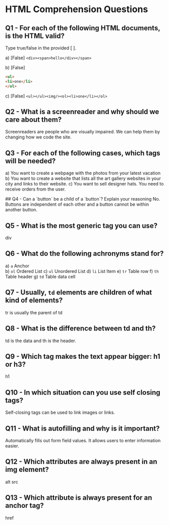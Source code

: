 # HTML Comprehension Questions

## Q1 - For each of the following HTML documents, is the HTML valid?

Type true/false in the provided [ ].

a) [False] `<div><span>hello</div></span>`

b) [False]

```html
<ul>
<li>one</li>
</ol>
```

c) [False] `<ul></ul><img/><ol><li>one</li></ol>`

## Q2 - What is a screenreader and why should we care about them?
Screenreaders are people who are visually impaired. We can  help them by changing how we code the site. 

## Q3 - For each of the following cases, which tags will be needed?

a) You want to create a webpage with the photos from your latest vacation
<img>
b) You want to create a website that lists all the art gallery websites in your city and links to their website.
<a>
c) You want to sell designer hats. You need to receive orders from the user.
<form>
## Q4 - Can a `button` be a child of a `button`? Explain your reasoning
No. Buttons are independent of each other and a button cannot be within another button.

## Q5 - What is the most generic tag you can use?
div
## Q6 - What do the following achronyms stand for?

a) `a`
Anchor  
b) `ol`
Ordered List
c) `ul`
Unordered List
d) `li`
List Item
e) `tr`
Table row
f) `th`
Table header
g) `td`
Table data cell

## Q7 - Usually, `td` elements are children of what kind of elements?
tr is usually the parent of td
## Q8 - What is the difference between td and th?
td is the data and th is the header. 
## Q9 - Which tag makes the text appear bigger: h1 or h3?
h1
## Q10 - In which situation can you use self closing tags?
Self-closing tags can be used to link images or links. 
## Q11 - What is autofilling and why is it important?
Automatically fills out form field values. It allows users to enter information easier.
## Q12 - Which attributes are always present in an img element?
alt
src
## Q13 - Which attribute is always present for an anchor tag?
href